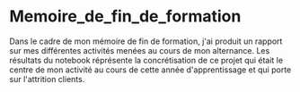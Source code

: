 # Memoire_de_fin_de_formation
Dans le cadre de mon mémoire de fin de formation, j'ai produit un rapport sur mes différentes activités menées au cours de mon alternance.
Les résultats du notebook réprésente la concrétisation de ce projet qui était le centre de mon activité au cours de cette année d'apprentissage et qui porte sur l'attrition clients.
